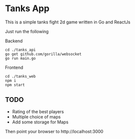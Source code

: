 # Tanks App

This is a simple tanks fight 2d game written in Go and ReactJs

Just run the following

Backend
```
cd ./tanks_api
go get github.com/gorilla/websocket
go run main.go
```
Frontend

```
cd ./tanks_web
npm i
npm start
```

## TODO

- Rating of the best players
- Multiple choice of maps 
- Add some storage for Maps


Then point your browser to http://localhost:3000